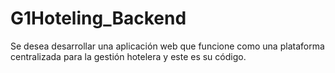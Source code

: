 # G1Hoteling_Backend
Se desea desarrollar una aplicación web que funcione como una plataforma centralizada para la  gestión hotelera y este es su código. 
